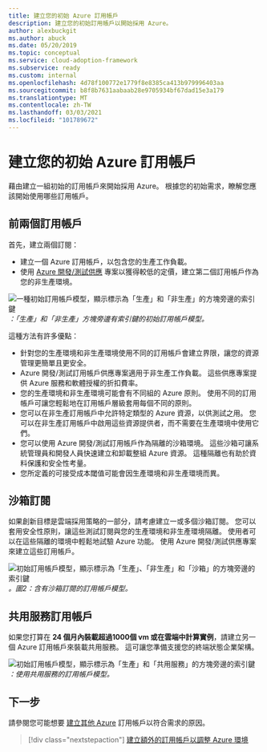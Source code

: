 ```yaml
---
title: 建立您的初始 Azure 訂用帳戶
description: 建立您的初始訂用帳戶以開始採用 Azure。
author: alexbuckgit
ms.author: abuck
ms.date: 05/20/2019
ms.topic: conceptual
ms.service: cloud-adoption-framework
ms.subservice: ready
ms.custom: internal
ms.openlocfilehash: 4d78f100772e1779f8e8385ca413b979996403aa
ms.sourcegitcommit: b8f8b7631aabaab28e9705934bf67dad15e3a179
ms.translationtype: MT
ms.contentlocale: zh-TW
ms.lasthandoff: 03/03/2021
ms.locfileid: "101789672"
---
```

# <a name="create-your-initial-azure-subscriptions"></a>建立您的初始 Azure 訂用帳戶

藉由建立一組初始的訂用帳戶來開始採用 Azure。 根據您的初始需求，瞭解您應該開始使用哪些訂用帳戶。

## <a name="your-first-two-subscriptions"></a>前兩個訂用帳戶

首先，建立兩個訂閱：

- 建立一個 Azure 訂用帳戶，以包含您的生產工作負載。
- 使用 [Azure 開發/測試供應](https://azure.microsoft.com/pricing/dev-test) 專案以獲得較低的定價，建立第二個訂用帳戶作為您的非生產環境。

![一種初始訂用帳戶模型，顯示標示為「生產」和「非生產」的方塊旁邊的索引鍵 ](../../_images/ready/initial-subscription-model.png)
 _：「生產」和「非生產」方塊旁邊有索引鍵的初始訂用帳戶模型。_

這種方法有許多優點：

- 針對您的生產環境和非生產環境使用不同的訂用帳戶會建立界限，讓您的資源管理更簡單且更安全。
- Azure 開發/測試訂用帳戶供應專案適用于非生產工作負載。 這些供應專案提供 Azure 服務和軟體授權的折扣費率。
- 您的生產環境和非生產環境可能會有不同組的 Azure 原則。 使用不同的訂用帳戶可讓您輕鬆地在訂用帳戶層級套用每個不同的原則。
- 您可以在非生產訂用帳戶中允許特定類型的 Azure 資源，以供測試之用。 您可以在非生產訂用帳戶中啟用這些資源提供者，而不需要在生產環境中使用它們。
- 您可以使用 Azure 開發/測試訂用帳戶作為隔離的沙箱環境。 這些沙箱可讓系統管理員和開發人員快速建立和卸載整組 Azure 資源。 這種隔離也有助於資料保護和安全性考量。
- 您所定義的可接受成本閾值可能會因生產環境和非生產環境而異。

## <a name="sandbox-subscriptions"></a>沙箱訂閱

如果創新目標是雲端採用策略的一部分，請考慮建立一或多個沙箱訂閱。 您可以套用安全性原則，讓這些測試訂閱與您的生產環境和非生產環境隔離。 使用者可以在這些隔離的環境中輕鬆地試驗 Azure 功能。 使用 Azure 開發/測試供應專案來建立這些訂用帳戶。

![初始訂用帳戶模型，顯示標示為「生產」、「非生產」和「沙箱」的方塊旁邊的索引鍵 ](../../_images/ready/initial-subscription-model-with-sandboxes.png)
 _。圖2：含有沙箱訂閱的訂用帳戶模型。_

## <a name="shared-services-subscription"></a>共用服務訂用帳戶

如果您打算在 **24 個月內裝載超過1000個 vm 或在雲端中計算實例**，請建立另一個 Azure 訂用帳戶來裝載共用服務。 這可讓您準備支援您的終端狀態企業架構。

![初始訂用帳戶模型，顯示標示為「生產」和「共用服務」的方塊旁邊的索引鍵 ](../../_images/ready/initial-subscription-model-with-shared-services.png)
 _：使用共用服務的訂用帳戶模型。_

## <a name="next-steps"></a>下一步

請參閱您可能想要 [建立其他 Azure](./scale-subscriptions.md) 訂用帳戶以符合需求的原因。

> [!div class="nextstepaction"]
> [建立額外的訂用帳戶以調整 Azure 環境](./scale-subscriptions.md)
